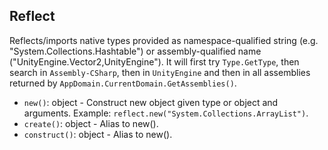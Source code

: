 ## Reflect

Reflects/imports native types provided as namespace-qualified string
(e.g. "System.Collections.Hashtable") or assembly-qualified name
("UnityEngine.Vector2,UnityEngine"). It will first try `Type.GetType`,
then search in `Assembly-CSharp`, then in `UnityEngine` and then in all assemblies
returned by `AppDomain.CurrentDomain.GetAssemblies()`.

- `new()`: object - Construct new object given type or object and arguments.
Example: `reflect.new("System.Collections.ArrayList")`.
- `create()`: object - Alias to new().
- `construct()`: object - Alias to new().
